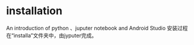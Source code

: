 # installation
An introduction of python 、juputer notebook and Android Studio 
安装过程在“installa”文件夹中，由jyputer完成。
